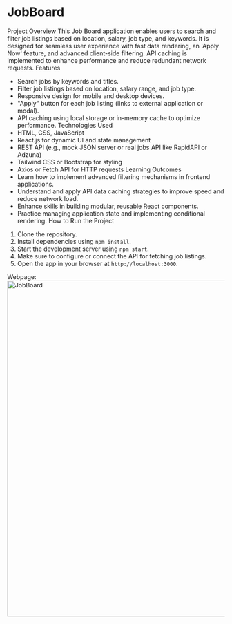 # JobBoard

Project Overview
This Job Board application enables users to search and filter job listings based on location, salary, job type, and keywords. It is designed for seamless user experience with fast data rendering, an 'Apply Now' feature, and advanced client-side filtering. API caching is implemented to enhance performance and reduce redundant network requests.
Features
- Search jobs by keywords and titles.
- Filter job listings based on location, salary range, and job type.
- Responsive design for mobile and desktop devices.
- "Apply" button for each job listing (links to external application or modal).
- API caching using local storage or in-memory cache to optimize performance.
Technologies Used
- HTML, CSS, JavaScript
- React.js for dynamic UI and state management
- REST API (e.g., mock JSON server or real jobs API like RapidAPI or Adzuna)
- Tailwind CSS or Bootstrap for styling
- Axios or Fetch API for HTTP requests
Learning Outcomes
- Learn how to implement advanced filtering mechanisms in frontend applications.
- Understand and apply API data caching strategies to improve speed and reduce network load.
- Enhance skills in building modular, reusable React components.
- Practice managing application state and implementing conditional rendering.
How to Run the Project
1. Clone the repository.
2. Install dependencies using `npm install`.
3. Start the development server using `npm start`.
4. Make sure to configure or connect the API for fetching job listings.
5. Open the app in your browser at `http://localhost:3000`.

Webpage:
<img width="583" height="778" alt="JobBoard" src="https://github.com/user-attachments/assets/0a6ee679-dec7-4788-a8c1-305a29b22a56" />
